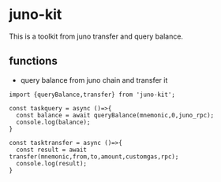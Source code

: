 # juno-kit

This is a toolkit from juno transfer and query balance.

## functions

- query balance from juno chain and transfer it

```
import {queryBalance,transfer} from 'juno-kit';

const taskquery = async ()=>{
  const balance = await queryBalance(mnemonic,0,juno_rpc);
  console.log(balance);
}

const tasktransfer = async ()=>{
  const result = await transfer(mnemonic,from,to,amount,customgas,rpc);
  console.log(result);
}

```
